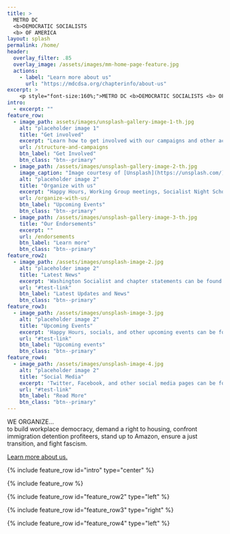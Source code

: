```yaml
---
title: >
  METRO DC 
  <b>DEMOCRATIC SOCIALISTS
  <b> OF AMERICA
layout: splash
permalink: /home/
header:
  overlay_filter: .85
  overlay_image: /assets/images/mm-home-page-feature.jpg
  actions:
    - label: "Learn more about us"
      url: "https://mdcdsa.org/chapterinfo/about-us"
excerpt: >
    <p style="font-size:160%;">METRO DC <b>DEMOCRATIC SOCIALISTS <b> OF AMERICA</p>
intro:
  - excerpt: ""  
feature_row:
  - image_path: assets/images/unsplash-gallery-image-1-th.jpg
    alt: "placeholder image 1"
    title: "Get involved"
    excerpt: "Learn how to get involved with our campaigns and other actions."
    url: /structure-and-campaigns
    btn_label: "Get Involved"
    btn_class: "btn--primary"
  - image_path: /assets/images/unsplash-gallery-image-2-th.jpg
    image_caption: "Image courtesy of [Unsplash](https://unsplash.com/)"
    alt: "placeholder image 2"
    title: "Organize with us"
    excerpt: "Happy Hours, Working Group meetings, Socialist Night Schools - look through our upcoming events."
    url: /organize-with-us/
    btn_label: "Upcoming Events"
    btn_class: "btn--primary"
  - image_path: /assets/images/unsplash-gallery-image-3-th.jpg
    title: "Our Endorsements"
    excerpt: ""
    url: /endorsements
    btn_label: "Learn more"
    btn_class: "btn--primary"
feature_row2:
  - image_path: /assets/images/unsplash-image-2.jpg
    alt: "placeholder image 2"
    title: "Latest News"
    excerpt: 'Washington Socialist and chapter statements can be found here.'
    url: "#test-link"
    btn_label: "Latest Updates and News"
    btn_class: "btn--primary"
feature_row3:
  - image_path: /assets/images/unsplash-image-3.jpg
    alt: "placeholder image 2"
    title: "Upcoming Events"
    excerpt: 'Happy Hours, socials, and other upcoming events can be found through this link.'
    url: "#test-link"
    btn_label: "Upcoming events"
    btn_class: "btn--primary"
feature_row4:
  - image_path: /assets/images/unsplash-image-4.jpg
    alt: "placeholder image 2"
    title: "Social Media"
    excerpt: 'Twitter, Facebook, and other social media pages can be found here.'
    url: "#test-link"
    btn_label: "Read More"
    btn_class: "btn--primary"
---
```

<a class="btn btn--padding btn--padded">WE ORGANIZE...</a>  
to build workplace democracy, demand a right to housing, confront immigration detention profiteers, stand up to Amazon, ensure a just transition, and fight fascism.

<a href="#" class="btn btn--primary">Learn more about us.</a>


{% include feature_row id="intro" type="center" %}

{% include feature_row %}

{% include feature_row id="feature_row2" type="left" %}

{% include feature_row id="feature_row3" type="right" %}

{% include feature_row id="feature_row4" type="left" %}
